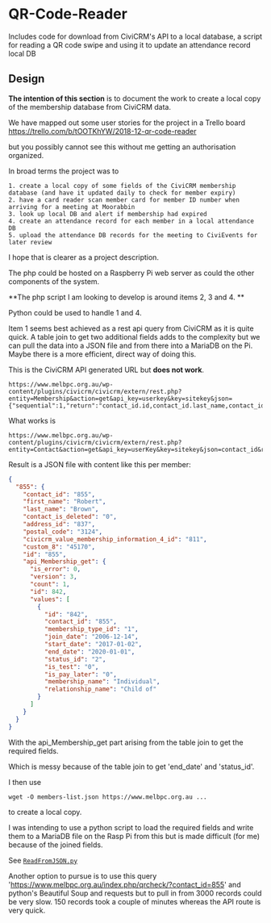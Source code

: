 # QR-Code-Reader

Includes code for download from CiviCRM's API to a local database, a script for reading a QR code swipe and using it to update an attendance record local DB

## Design

**The intention of this section** is to document the work to create a local copy of the membership database from CiviCRM data.

We have mapped out some user stories for the project in a Trello board https://trello.com/b/tOOTKhYW/2018-12-qr-code-reader

but you possibly cannot see this without me getting an authorisation organized.

In broad terms the project was to

    1. create a local copy of some fields of the CiviCRM membership database (and have it updated daily to check for member expiry)
    2. have a card reader scan member card for member ID number when arriving for a meeting at Moorabbin
    3. look up local DB and alert if membership had expired
    4. create an attendance record for each member in a local attendance DB
    5. upload the attendance DB records for the meeting to CiviEvents for later review


I hope that is clearer as a project description.

The php could be hosted on a Raspberry Pi web server as could the other components of the system.

**The php script I am looking to develop is around items 2, 3 and 4. **

Python could be used to handle 1 and 4. 

Item 1 seems best achieved as a rest api query from CiviCRM as it is quite quick.  A table join to get two additional fields adds to the complexity but we can pull the data into a JSON file and from there into a MariaDB on the Pi.  Maybe there is a more efficient, direct way of doing this.



This is the CiviCRM API generated URL but **does not work**.

```
https://www.melbpc.org.au/wp-content/plugins/civicrm/civicrm/extern/rest.php?entity=Membership&action=get&api_key=userkey&key=sitekey&json={"sequential":1,"return":"contact_id.id,contact_id.last_name,contact_id.first_name,contact_id.postal_code,contact_id.custom_8,end_date,status_id.name"}
```

What works is
```
https://www.melbpc.org.au/wp-content/plugins/civicrm/civicrm/extern/rest.php?entity=Contact&action=get&api_key=userKey&key=sitekey&json=contact_id&return=contact_id,last_name,first_name,postal_code,custom_8&api.Membership.get[custom_8,end_date,status_id.name]&options[limit]=0
```

Result is a JSON file with content like this per member:
```json
{
  "855": {
    "contact_id": "855",
    "first_name": "Robert",
    "last_name": "Brown",
    "contact_is_deleted": "0",
    "address_id": "837",
    "postal_code": "3124",
    "civicrm_value_membership_information_4_id": "811",
    "custom_8": "45170",
    "id": "855",
    "api_Membership_get": {
      "is_error": 0,
      "version": 3,
      "count": 1,
      "id": 842,
      "values": [
        {
          "id": "842",
          "contact_id": "855",
          "membership_type_id": "1",
          "join_date": "2006-12-14",
          "start_date": "2017-01-02",
          "end_date": "2020-01-01",
          "status_id": "2",
          "is_test": "0",
          "is_pay_later": "0",
          "membership_name": "Individual",
          "relationship_name": "Child of"
        }
      ]
    }
  }
}
```

With the api_Membership_get part arising from the table join to get the required fields.

Which is messy because of the table join to get 'end_date' and 'status_id'.

I then use
```
wget -O members-list.json https://www.melbpc.org.au ...
```
to create a local copy.

I was intending to use a python script to load the required fields and write them to a MariaDB file on the Rasp Pi from this but is made difficult (for me) because of the joined fields.

See [`ReadFromJSON.py`](ReadFromJSON.py) 

Another option to pursue is to use this query
'https://www.melbpc.org.au/index.php/qrcheck/?contact_id=855'
and python's Beautiful Soup and requests but to pull in from 3000 records could be very slow.  150 records took  a couple of minutes whereas the API route is very quick.
